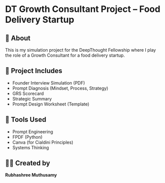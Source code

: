 # DT Growth Consultant Project – Food Delivery Startup

## 🧠 About
This is my simulation project for the DeepThought Fellowship where I play the role of a Growth Consultant for a food delivery startup.

## 📁 Project Includes
- Founder Interview Simulation (PDF)
- Prompt Diagnosis (Mindset, Process, Strategy)
- GRS Scorecard
- Strategic Summary
- Prompt Design Worksheet (Template)

## 🔧 Tools Used
- Prompt Engineering
- FPDF (Python)
- Canva (for Cialdini Principles)
- Systems Thinking

## 🧑‍💻 Created by
**Rubhashree Muthusamy**
